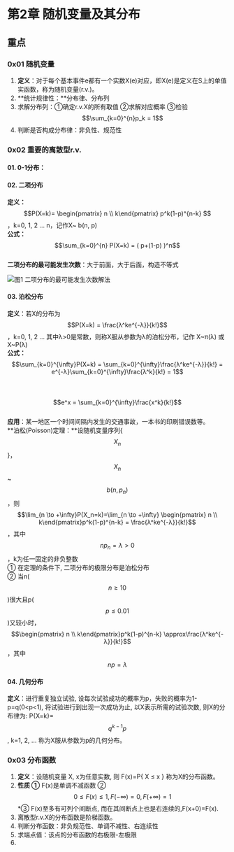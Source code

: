 # 第2章 随机变量及其分布

## 重点

### **0x01 随机变量**

1. **定义**：对于每个基本事件e都有一个实数X\(e\)对应，即X\(e\)是定义在S上的单值实函数，称为随机变量\(r.v.\)。
2. **统计规律性：**分布律、分布列
3. 求解分布列：①确定r.v.X的所有取值 ②求解对应概率 ③检验 $$\sum_{k=0}^{n}p_k = 1$$ 
4. 判断是否构成分布律：非负性、规范性

### **0x02 重要的离散型r.v.**

#### 01. 0-1分布：

#### 02. 二项分布

**定义：** $$P(X=k)=  \begin{pmatrix} n \\ k\end{pmatrix} p^k(1-p)^{n-k} $$ ，k=0, 1, 2 ... n，记作X~ b\(n, p\)  
**公式：** $$\sum_{k=0}^{n} P(X=k) = ( p+(1-p) )^n$$   
**二项分布的最可能发生次数**：大于前面，大于后面，构造不等式

![&#x56FE;1 &#x4E8C;&#x9879;&#x5206;&#x5E03;&#x7684;&#x6700;&#x53EF;&#x80FD;&#x53D1;&#x751F;&#x6B21;&#x6570;&#x89E3;&#x6CD5;](https://cdn.jsdelivr.net/gh/Dragonliu2018/FigureBed@master/img/Snipaste_2020-03-16_17-33-49.jpg)

#### **03. 泊松分布**

**定义**：若X的分布为 $$P(X=k) = \frac{λ^ke^{-λ}}{k!}$$ ，k=0, 1, 2 ... 其中λ&gt;0是常数，则称X服从参数为λ的泊松分布，记作 X~π\(λ\) 或 X~P\(λ\)  
**公式：** $$\sum_{k=0}^{\infty}P(X=k) = \sum_{k=0}^{\infty}\frac{λ^ke^{-λ}}{k!} = e^{-λ}\sum_{k=0}^{\infty}\frac{λ^k}{k!} = 1$$   
　　　  $$e^x = \sum_{k=0}^{\infty}\frac{x^k}{k!}$$   
**应用**：某一地区一个时间间隔内发生的交通事故，一本书的印刷错误数等。  
**泊松\(Poisson\)定理：**设随机变量序列{ $$X_n$$ }， $$X_n$$ ~ $$b(n, p_n)$$ ，则 $$\lim_{n \to +\infty}P(X_n=k)=\lim_{n \to +\infty} \begin{pmatrix} n \\ k\end{pmatrix}p^k(1-p)^{n-k} = \frac{λ^ke^{-λ}}{k!}$$，其中 $$np_n = λ>0$$ ，k为任一固定的非负整数  
①  在定理的条件下, 二项分布的极限分布是泊松分布  
② 当n\( $$n \geq 10$$ \)很大且p\( $$p\leq 0.01$$ \)又较小时， $$\begin{pmatrix} n \\ k\end{pmatrix}p^k(1-p)^{n-k}   \approx\frac{λ^ke^{-λ}}{k!}$$ ，其中 $$np = λ$$ 

#### 04. 几何分布

**定义**：进行重复独立试验, 设每次试验成功的概率为p，失败的概率为1-    p=q\(0&lt;p&lt;1\), 将试验进行到出现一次成功为止, 以X表示所需的试验次数, 则X的分布律为: P{X=k}= $$q^{k-1}p$$ ,    k=1, 2, …  称为X服从参数为p的几何分布。

### 0x03 分布函数

1. **定义**：设随机变量 X, x为任意实数,  则 F\(x\)=P{ X ≤ x } 称为X的分布函数。
2. **性质 ①** F\(x\)是单调不减函数 ② $$0≤F(x)≤1,  F(-\infty)=0, F(+\infty)=1$$  \*③ F\(x\)至多有可列个间断点, 而在其间断点上也是右连续的,F\(x+0\)=F\(x\). 
3. 离散型r.v.X的分布函数是阶梯函数。
4. 判断分布函数：非负规范性、单调不减性、右连续性
5. 求端点值：该点的分布函数的右极限-左极限
6. 








